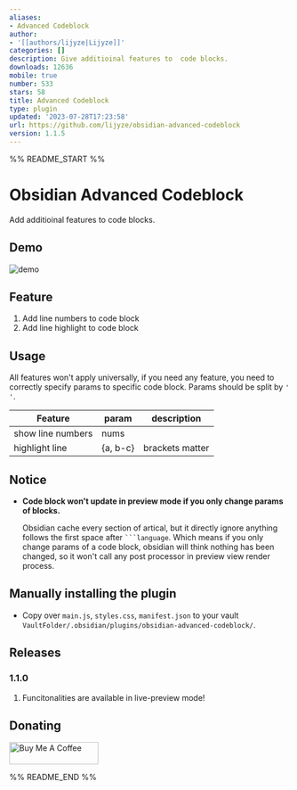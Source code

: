 ```yaml
---
aliases:
- Advanced Codeblock
author:
- '[[authors/lijyze|Lijyze]]'
categories: []
description: Give additioinal features to  code blocks.
downloads: 12636
mobile: true
number: 533
stars: 58
title: Advanced Codeblock
type: plugin
updated: '2023-07-28T17:23:58'
url: https://github.com/lijyze/obsidian-advanced-codeblock
version: 1.1.5
---
```


%% README_START %%

# Obsidian Advanced Codeblock

Add additioinal features to code blocks.

## Demo

![demo](https://raw.githubusercontent.com/lijyze/obsidian-advanced-codeblock/main/assets/demo.png)

## Feature

1. Add line numbers to code block
2. Add line highlight to code block

## Usage

All features won't apply universally, if you need any feature, you need to correctly specify params to specific code block. Params should be split by `' '`.

| Feature           | param    | description     |
| ----------------- | -------- | --------------- |
| show line numbers | nums     |
| highlight line    | {a, b-c} | brackets matter |

## Notice

- **Code block won't update in preview mode if you only change params of blocks.**
  
  Obsidian cache every section of artical, but it directly ignore anything follows the first space after ```` ```language ````. Which means if you only change params of a code block, obsidian will think nothing has been changed, so it won't call any post processor in preview view render process. 

## Manually installing the plugin

-   Copy over `main.js`, `styles.css`, `manifest.json` to your vault `VaultFolder/.obsidian/plugins/obsidian-advanced-codeblock/`.

## Releases

### 1.1.0

1. Funcitonalities are available in live-preview mode!

## Donating

<a href="https://www.buymeacoffee.com/lijyze" target="_blank"><img src="https://cdn.buymeacoffee.com/buttons/v2/default-red.png" alt="Buy Me A Coffee" style="height: 40px !important;width: 160px !important;" ></a>


%% README_END %%